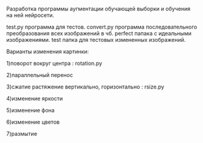Разработка программы аугментации обучающей выборки и обучения на ней нейросети.

test.py программа для тестов. convert.py программа последовательного преобразования всех изображений в чб. perfect папака с идеальными изображениями. test папка для тестовых измененных изображений.

Варианты изменения картинки:

1)поворот вокруг центра : rotation.py

2)параллельный перенос

3)сжатие растяжение вертикально, горизонтально : rsize.py

4)изменение яркости

5)изменение фона

6)изменение цветов

7)размытие
